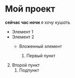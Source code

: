 ﻿# Мой проект
**сейчас час ночи**
*я хочу кушать*
- Элемент 1
- Элемент 2
  - Вложенный элемент
    
    1. Первый пункт
2. Второй пункт
   1. Подпункт   
